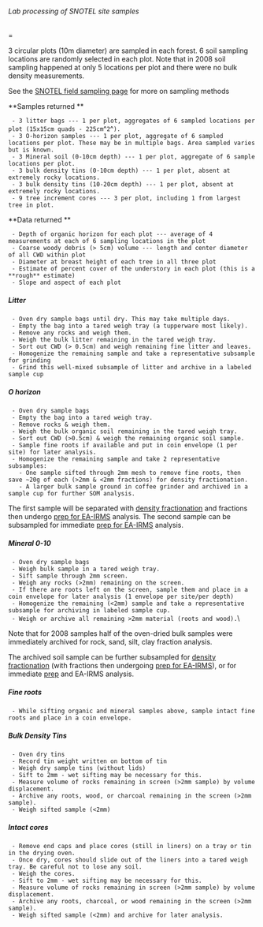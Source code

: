 ###### Lab processing of SNOTEL site samples

=

3 circular plots (10m diameter) are sampled in each forest. 6 soil
sampling locations are randomly selected in each plot. Note that in 2008
soil sampling happened at only 5 locations per plot and there were no
bulk density measurements.

See the [SNOTEL field sampling page](snotelfieldprotocol) for
more on sampling methods

 **Samples returned \*\*

` - 3 litter bags --- 1 per plot, aggregates of 6 sampled locations per plot (15x15cm quads - 225cm`^`2`^`).`\
` - 3 O-horizon samples --- 1 per plot, aggregate of 6 sampled locations per plot. These may be in multiple bags. Area sampled varies but is known.`\
` - 3 Mineral soil (0-10cm depth) --- 1 per plot, aggregate of 6 sample locations per plot.`\
` - 3 bulk density tins (0-10cm depth) --- 1 per plot, absent at extremely rocky locations.`\
` - 3 bulk density tins (10-20cm depth) --- 1 per plot, absent at extremely rocky locations.`\
` - 9 tree increment cores --- 3 per plot, including 1 from largest tree in plot.`

 **Data returned \*\*

` - Depth of organic horizon for each plot --- average of 4 measurements at each of 6 sampling locations in the plot`\
` - Coarse woody debris (> 5cm) volume --- length and center diameter of all CWD within plot`\
` - Diameter at breast height of each tree in all three plot`\
` - Estimate of percent cover of the understory in each plot (this is a **rough** estimate)`\
` - Slope and aspect of each plot`

##### Litter

` - Oven dry sample bags until dry. This may take multiple days.`\
` - Empty the bag into a tared weigh tray (a tupperware most likely).`\
` - Remove any rocks and weigh them.`\
` - Weigh the bulk litter remaining in the tared weigh tray.`\
` - Sort out CWD (> 0.5cm) and weigh remaining fine litter and leaves.`\
` - Homogenize the remaining sample and take a representative subsample for grinding`\
` - Grind this well-mixed subsample of litter and archive in a labeled sample cup`

##### O horizon

` - Oven dry sample bags`\
` - Empty the bag into a tared weigh tray.`\
` - Remove rocks & weigh them.`\
` - Weigh the bulk organic soil remaining in the tared weigh tray.`\
` - Sort out CWD (>0.5cm) & weigh the remaining organic soil sample.`\
` - Sample fine roots if available and put in coin envelope (1 per site) for later analysis.`\
` - Homogenize the remaining sample and take 2 representative subsamples:`\
`   - One sample sifted through 2mm mesh to remove fine roots, then save ~20g of each (>2mm & <2mm fractions) for density fractionation.`\
`   - A larger bulk sample ground in coffee grinder and archived in a sample cup for further SOM analysis.`

The first sample will be separated with [density
fractionation](procedures:soildensityfractionation) and
fractions then undergo [prep for
EA-IRMS](procedures:ea-irms_soilprep) analysis. The second
sample can be subsampled for immediate [prep for
EA-IRMS](procedures:ea-irms_soilprep) analysis.

##### Mineral 0-10

` - Oven dry sample bags`\
` - Weigh bulk sample in a tared weigh tray.`\
` - Sift sample through 2mm screen.`\
` - Weigh any rocks (>2mm) remaining on the screen.`\
` - If there are roots left on the screen, sample them and place in a coin envelope for later analysis (1 envelope per site/per depth)`\
` - Homogenize the remaining (<2mm) sample and take a representative subsample for archiving in labeled sample cup.`\
` - Weigh or archive all remaining >2mm material (roots and wood).`\

Note that for 2008 samples half of the oven-dried bulk samples were
immediately archived for rock, sand, silt, clay fraction analysis.

The archived soil sample can be further subsampled for [density
fractionation](procedures:soildensityfractionation) (with
fractions then undergoing [prep for
EA-IRMS](procedures:ea-irms_soilprep)), or for immediate
[prep](procedures:ea-irms_soilprep) and EA-IRMS analysis.

##### Fine roots

` - While sifting organic and mineral samples above, sample intact fine roots and place in a coin envelope.`

##### Bulk Density Tins

` - Oven dry tins`\
` - Record tin weight written on bottom of tin`\
` - Weigh dry sample tins (without lids)`\
` - Sift to 2mm - wet sifting may be necessary for this.`\
` - Measure volume of rocks remaining in screen (>2mm sample) by volume displacement.`\
` - Archive any roots, wood, or charcoal remaining in the screen (>2mm sample).`\
` - Weigh sifted sample (<2mm)`

##### Intact cores

` - Remove end caps and place cores (still in liners) on a tray or tin in the drying oven.`\
` - Once dry, cores should slide out of the liners into a tared weigh tray. Be careful not to lose any soil.`\
` - Weigh the cores.`\
` - Sift to 2mm - wet sifting may be necessary for this.`\
` - Measure volume of rocks remaining in screen (>2mm sample) by volume displacement.`\
` - Archive any roots, charcoal, or wood remaining in the screen (>2mm sample).`\
` - Weigh sifted sample (<2mm) and archive for later analysis.`
